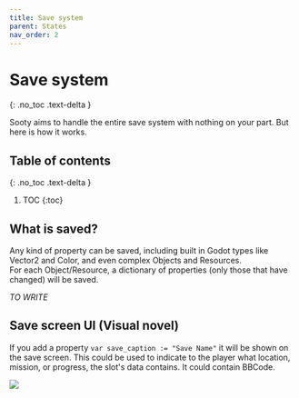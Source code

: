 ```yaml
---
title: Save system
parent: States
nav_order: 2
---
```


# Save system
{: .no_toc .text-delta }

Sooty aims to handle the entire save system with nothing on your part. But here is how it works.

## Table of contents
{: .no_toc .text-delta }

1. TOC
{:toc}

## What is saved?
Any kind of property can be saved, including built in Godot types like Vector2 and Color, and even complex Objects and Resources.  
For each Object/Resource, a dictionary of properties (only those that have changed) will be saved.  

*TO WRITE*

## Save screen UI (Visual novel)
If you add a property `var save_caption := "Save Name"` it will be shown on the save screen. This could be used to indicate to the player what location, mission, or progress, the slot's data contains. It could contain BBCode.

![](/save_screen.png)
